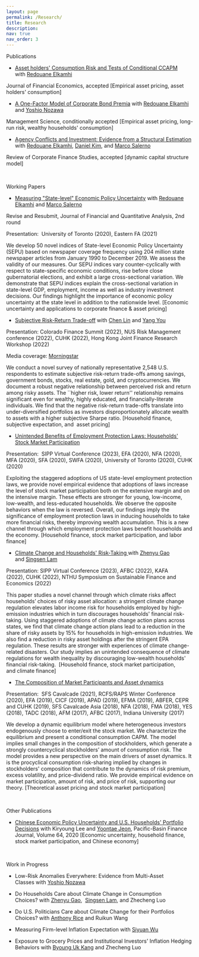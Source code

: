 ```yaml
---
layout: page
permalink: /Research/
title: Research
description: 
nav: true
nav_order: 3
---
```


<section>
    <div>
        <div tabindex="-1">
            <div>
                <div>
                    <div>
                        <div>
                            <div>
                                <div>
                                    <div>
                                        <p>Publications</p>
                                        <ul>
                                            <li>
                                                <p><a href="https://papers.ssrn.com/sol3/papers.cfm?abstract_id=3349844" target="_blank">Asset holders&apos; Consumption Risk and Tests of Conditional CCAPM</a> with&nbsp;<a href="https://www.rotman.utoronto.ca/FacultyAndResearch/Faculty/FacultyBios/Elkamhi" target="_blank">Redouane Elkamhi</a></p>
                                            </li>
                                        </ul>
                                        <p>Journal of Financial Economics, accepted&nbsp;[Empirical asset pricing,&nbsp;asset holders&apos;&nbsp;consumption]</p>
                                        <ul>
                                            <li>
                                                <p><a href="https://papers.ssrn.com/sol3/papers.cfm?abstract_id=3669068" target="_blank">A One-Factor Model of Corporate Bond Premia</a> with&nbsp;<a href="https://www.rotman.utoronto.ca/FacultyAndResearch/Faculty/FacultyBios/Elkamhi" target="_blank">Redouane Elkamhi</a> and&nbsp;<a href="https://yoshionozawa.github.io/" target="_blank">Yoshio Nozawa</a></p>
                                            </li>
                                        </ul>
                                        <p>Management Science, conditionally accepted&nbsp;[Empirical asset pricing, long-run risk, wealthy households&apos; consumption]</p>
                                        <ul>
                                            <li>
                                                <p><a href="https://academic.oup.com/rcfs/advance-article-abstract/doi/10.1093/rcfs/cfac019/6576649" target="_blank">Agency Conflicts and Investment: Evidence from a Structural Estimation</a> with&nbsp;<a href="https://www.rotman.utoronto.ca/FacultyAndResearch/Faculty/FacultyBios/Elkamhi" target="_blank">Redouane Elkamhi</a>,&nbsp;<a href="https://sites.google.com/view/danielsangkim/home" target="_blank">Daniel Kim</a>, and&nbsp;<a href="https://sites.google.com/view/marco-salerno" target="_blank">Marco Salerno</a></p>
                                            </li>
                                        </ul>
                                        <p>Review of Corporate Finance Studies,&nbsp;accepted&nbsp;[dynamic capital structure model]</p>
                                    </div>
                                </div>
                            </div>
                        </div>
                    </div>
                </div>
            </div>
        </div>
    </div>
</section>
<section>
    <div><br></div>
    <div>
        <div tabindex="-1">
            <div>
                <div>
                    <div>
                        <div>
                            <div>
                                <div>
                                    <div>
                                        <p>Working Papers</p>
                                        <ul>
                                            <li>
                                                <p><a href="https://papers.ssrn.com/sol3/papers.cfm?abstract_id=3695365" target="_blank">Measuring &quot;State-level&quot; Economic Policy Uncertainty</a> with&nbsp;<a href="https://www.rotman.utoronto.ca/FacultyAndResearch/Faculty/FacultyBios/Elkamhi" target="_blank">Redouane Elkamhi</a> and&nbsp;<a href="https://sites.google.com/view/marco-salerno" target="_blank">Marco Salerno</a></p>
                                            </li>
                                        </ul>
                                        <p>Revise and Resubmit,&nbsp;Journal of Financial and Quantitative Analysis, 2nd round</p>
                                        <p>Presentation: &nbsp;University of Toronto (2020), Eastern FA (2021)</p>
                                        <p>We develop 50 novel indices of State-level Economic Policy Uncertainty (SEPU) based on newspaper coverage frequency using 204 million state newspaper articles from January 1990 to December 2019. We assess the validity of our measures. Our SEPU indices vary counter-cyclically with respect to state-specific economic conditions, rise before close gubernatorial elections, and exhibit a large cross-sectional variation. We demonstrate that SEPU indices explain the cross-sectional variation in state-level GDP, employment, income as well as industry investment decisions. Our findings highlight the importance of economic policy uncertainty at the state level in addition to the nationwide level. [Economic uncertainty and applications to corporate finance&nbsp;&amp;&nbsp;asset pricing]</p>
                                        <ul>
                                            <li>
                                                <p><a href="http://ssrn.com/abstract=4096443" target="_blank">Subjective Risk-Return Trade-off</a> with&nbsp;<a href="https://www.hkubs.hku.hk/people/chen-lin/" target="_blank">Chen Lin</a> and&nbsp;<a href="https://yangyou1.weebly.com/" target="_blank">Yang You</a></p>
                                            </li>
                                        </ul>
                                        <p>Presentation:&nbsp;Colorado Finance Summit&nbsp;(2022),&nbsp;NUS Risk Management conference (2022), CUHK (2022), Hong Kong Joint Finance Research Workshop (2022)</p>
                                        <p>Media coverage:&nbsp;<a href="https://www.morningstar.com/news/marketwatch/20220730279/most-investors-still-dont-understand-the-relationship-between-risk-and-return-study-reveals" target="_blank">Morningstar</a></p>
                                        <p>We conduct a novel survey of nationally representative 2,548 U.S. respondents to estimate subjective risk-return trade-offs among savings, government bonds, stocks, real estate, gold, and cryptocurrencies. We document a robust negative relationship between perceived risk and return among risky assets. The ``higher risk, lower return&apos;&apos; relationship remains significant even for wealthy, highly educated, and financially-literate individuals. We find that the negative risk-return trade-offs translate into under-diversified portfolios as investors disproportionately allocate wealth to assets with a higher subjective Sharpe ratio.&nbsp;[Household finance, subjective expectation, and &nbsp;asset pricing]</p>
                                        <ul>
                                            <li>
                                                <p><a href="https://papers.ssrn.com/sol3/papers.cfm?abstract_id=4163869" target="_blank">Unintended Benefits of Employment Protection Laws: Households&apos; Stock Market Participation</a></p>
                                            </li>
                                        </ul>
                                        <p>Presentation: &nbsp;SIPP Virtual Conference (2023),&nbsp;EFA (2020), NFA (2020), MFA (2020), SFA (2020), SWFA (2020), University of Toronto (2020), CUHK (2020)</p>
                                        <p>Exploiting the staggered adoptions of US state-level employment protection laws, we provide novel empirical evidence that adoptions of laws increase the level of stock market participation both on the extensive margin and on the intensive margin. These effects are stronger for young, low-income, low-wealth, and less-educated households. We observe the opposite behaviors when the law is reversed. Overall, our findings imply the significance of employment protection laws in inducing households to take more financial risks, thereby improving wealth accumulation. This is a new channel through which employment protection laws benefit households and the economy.&nbsp;[Household finance, stock market participation, and labor finance]</p>
                                        <ul>
                                            <li>
                                                <p><a href="https://papers.ssrn.com/sol3/papers.cfm?abstract_id=4056360" target="_blank">Climate Change and Households&apos; Risk-Taking&nbsp;</a>with&nbsp;<a href="https://www.bschool.cuhk.edu.hk/staff/gao-zhenyu/" target="_blank">Zhenyu Gao</a> and&nbsp;<a href="https://grad.bschool.cuhk.edu.hk/students/lam-sing-sen/" target="_blank">Singsen Lam</a></p>
                                            </li>
                                        </ul>
                                        <p>Presentation: SIPP Virtual Conference (2023), AFBC (2022), KAFA (2022),&nbsp;CUHK (2022), NTHU Symposium on Sustainable Finance and Economics (2022)</p>
                                        <p>This paper studies a novel channel through which climate risks affect households&rsquo; choices of risky asset allocation: a stringent climate change regulation elevates labor income risk for households employed by high-emission industries which in turn discourages households&apos; financial risk-taking. Using staggered adoptions of climate change action plans across states, we find that climate change action plans lead to a reduction in the share of risky assets by 15% for households in high-emission industries. We also find a reduction in risky asset holdings after the stringent EPA regulation. These results are stronger with experiences of climate change-related disasters. Our study implies an unintended consequence of climate regulations for wealth inequality by discouraging low-wealth households&apos; financial risk-taking.&nbsp; [Household finance, stock market participation, and&nbsp;climate finance]</p>
                                        <ul>
                                            <li>
                                                <p><a href="https://papers.ssrn.com/sol3/papers.cfm?abstract_id=3349840" target="_blank">The Composition of Market Participants and Asset dynamics</a>&nbsp;</p>
                                            </li>
                                        </ul>
                                        <p>Presentation: &nbsp;SFS Cavalcade (2021), RCFS/RAPS Winter Conference (2020), EFA (2019), CICF (2019), APAD (2019), EFMA (2019), ABFER, CEPR and CUHK (2019), SFS Cavalcade Asia (2018), NFA (2018), FMA (2018), YES (2018), TADC (2018), AFM (2017), AFBC (2017), Indiana University (2017)&nbsp;</p>
                                        <p>We develop a dynamic equilibrium model where heterogeneous investors endogenously choose to enter/exit the stock market. We characterize the equilibrium and present a conditional consumption&nbsp;CAPM. The model implies small changes in the composition of stockholders, which generate a strongly countercyclical stockholders&rsquo; amount of consumption risk. The model provides a new perspective on the main drivers of asset dynamics. It is the procyclical consumption risk-sharing implied by changes in stockholders&apos; composition that contribute to the dynamics of risk premium, excess volatility, and price-dividend ratio. We provide empirical evidence on market participation, amount of risk, and price of risk, supporting our theory. [Theoretical asset pricing and stock market participation]</p>
                                    </div>
                                </div>
                            </div>
                        </div>
                    </div>
                </div>
            </div>
        </div>
    </div>
</section>
<section>
    <div><br></div>
    <div>
        <div tabindex="-1">
            <div>
                <div>
                    <div>
                        <div>
                            <div>
                                <div>
                                    <div>
                                        <p>Other Publications</p>
                                        <ul>
                                            <li>
                                                <p><a href="https://www.sciencedirect.com/science/article/pii/S0927538X20304510" target="_blank">Chinese Economic Policy Uncertainty and U.S. Households&apos; Portfolio Decisions</a> with Kiryoung Lee&nbsp;and&nbsp;<a href="https://www.degroote.mcmaster.ca/profiles/jeony5/" target="_blank">Yoontae Jeon</a>, Pacific-Basin Finance Journal, Volume 64, 2020&nbsp;[Economic uncertainty, household finance, stock market participation, and Chinese economy]</p>
                                            </li>
                                        </ul>
                                    </div>
                                </div>
                            </div>
                        </div>
                    </div>
                </div>
            </div>
        </div>
    </div>
</section>
<section>
    <div><br></div>
    <div>
        <div tabindex="-1">
            <div>
                <div>
                    <div>
                        <div>
                            <div>
                                <div>
                                    <div>
                                        <p>Work in Progress</p>
                                        <ul>
                                            <li>
                                                <p>Low-Risk Anomalies Everywhere: Evidence from Multi-Asset Classes&nbsp;with&nbsp;<a href="https://yoshionozawa.github.io/" target="_blank">Yoshio Nozawa</a></p>
                                            </li>
                                            <li>
                                                <p>Do Households Care about Climate Change in Consumption Choices?&nbsp;with&nbsp;<a href="https://www.bschool.cuhk.edu.hk/staff/gao-zhenyu/" target="_blank">Zhenyu Gao</a>,&nbsp;&nbsp;<a href="https://grad.bschool.cuhk.edu.hk/students/lam-sing-sen/" target="_blank">Singsen Lam</a>, and&nbsp;Zhecheng Luo</p>
                                            </li>
                                            <li>
                                                <p>Do U.S. Politicians Care about Climate Change for their Portfolios Choices?&nbsp;with&nbsp;<a href="https://sites.google.com/view/anthonyrice/home" target="_blank">Anthony Rice</a> and Ruikun Wang</p>
                                            </li>
                                            <li>
                                                <p>Measuring Firm-level Inflation Expectation with&nbsp;<a href="https://grad.bschool.cuhk.edu.hk/students/wu-siyuan/" target="_blank">Siyuan Wu</a></p>
                                            </li>
                                            <li>
                                                <p>Exposure to Grocery Prices and Institutional Investors&apos; Inflation Hedging Behaviors with&nbsp;<a href="https://www.polyu.edu.hk/af/bkang/" target="_blank">Byoung Uk Kang</a> and Zhecheng Luo</p>
                                            </li>
                                        </ul>
                                    </div>
                                </div>
                            </div>
                        </div>
                    </div>
                </div>
            </div>
        </div>
    </div>
</section>
